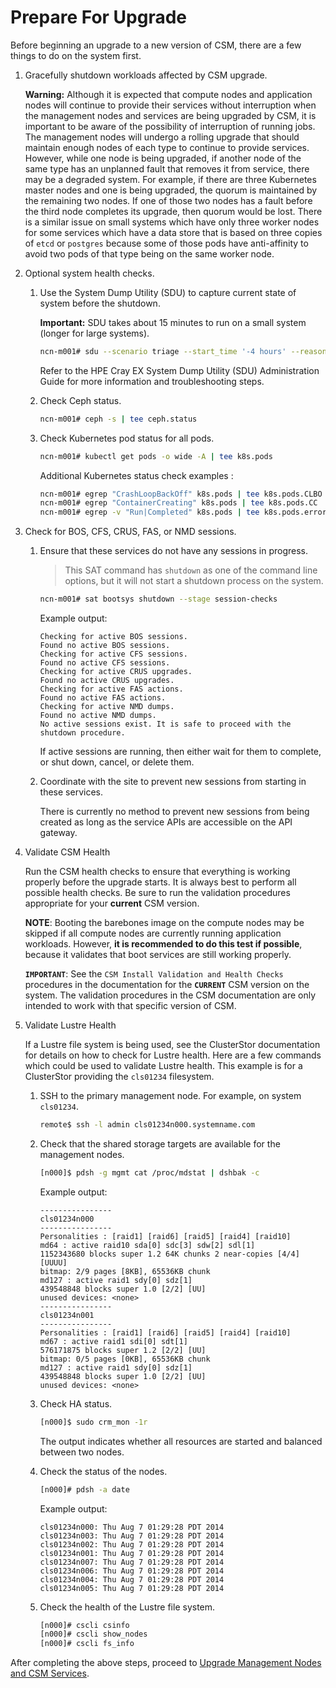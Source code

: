 # Prepare For Upgrade

Before beginning an upgrade to a new version of CSM, there are a few things to do on the system first.

1. Gracefully shutdown workloads affected by CSM upgrade.

   **Warning:** Although it is expected that compute nodes and application nodes will continue to provide their services
   without interruption when the management nodes and services are being upgraded by CSM, it is important to
   be aware of the possibility of interruption of running jobs. The management nodes will undergo a rolling upgrade
   that should maintain enough nodes of each type to continue to provide services. However, while one node is being upgraded,
   if another node of the same type has an unplanned fault that removes it from service, there may be a degraded system. For
   example, if there are three Kubernetes master nodes and one is being upgraded, the quorum is maintained by the remaining
   two nodes. If one of those two nodes has a fault before the third node completes its upgrade, then quorum would be lost.
   There is a similar issue on small systems which have only three worker nodes for some services which have a data store that
   is based on three copies of `etcd` or `postgres` because some of those pods have anti-affinity to avoid two pods of that type
   being on the same worker node.

1. Optional system health checks.

   1. Use the System Dump Utility \(SDU\) to capture current state of system before the shutdown.

      **Important:** SDU takes about 15 minutes to run on a small system \(longer for large systems\).

      ```bash
      ncn-m001# sdu --scenario triage --start_time '-4 hours' --reason "saving state before powerdown/up"
      ```

      Refer to the HPE Cray EX System Dump Utility (SDU) Administration Guide for more information and troubleshooting steps.

   1. Check Ceph status.

      ```bash
      ncn-m001# ceph -s | tee ceph.status
      ```

   1. Check Kubernetes pod status for all pods.

      ```bash
      ncn-m001# kubectl get pods -o wide -A | tee k8s.pods
      ```

      Additional Kubernetes status check examples :

      ```bash
      ncn-m001# egrep "CrashLoopBackOff" k8s.pods | tee k8s.pods.CLBO
      ncn-m001# egrep "ContainerCreating" k8s.pods | tee k8s.pods.CC
      ncn-m001# egrep -v "Run|Completed" k8s.pods | tee k8s.pods.errors
      ```

1. Check for BOS, CFS, CRUS, FAS, or NMD sessions.

    1. Ensure that these services do not have any sessions in progress.

        > This SAT command has `shutdown` as one of the command line options, but it will not start a
        > shutdown process on the system.

        ```bash
        ncn-m001# sat bootsys shutdown --stage session-checks
        ```

        Example output:

        ```text
        Checking for active BOS sessions.
        Found no active BOS sessions.
        Checking for active CFS sessions.
        Found no active CFS sessions.
        Checking for active CRUS upgrades.
        Found no active CRUS upgrades.
        Checking for active FAS actions.
        Found no active FAS actions.
        Checking for active NMD dumps.
        Found no active NMD dumps.
        No active sessions exist. It is safe to proceed with the shutdown procedure.
        ```

        If active sessions are running, then either wait for them to complete, or shut down, cancel, or
        delete them.

    1. Coordinate with the site to prevent new sessions from starting in these services.

        There is currently no method to prevent new sessions from being created as long as the service APIs are accessible on the API gateway.

1. Validate CSM Health

   Run the CSM health checks to ensure that everything is working properly before the upgrade starts. It is always best to
   perform all possible health checks. Be sure to run the validation procedures appropriate for your **current** CSM version.

   **NOTE**: Booting the barebones image on the compute nodes may be skipped if all compute nodes are currently running
   application workloads. However, **it is recommended to do this test if possible**, because it validates that boot services
   are still working properly.

   **`IMPORTANT`**: See the `CSM Install Validation and Health Checks` procedures in the
   documentation for the **`CURRENT`** CSM version on the system. The validation procedures in the CSM
   documentation are only intended to work with that specific version of CSM.

1. Validate Lustre Health

   If a Lustre file system is being used, see the ClusterStor documentation for details on how to check
   for Lustre health. Here are a few commands which could be used to validate Lustre health. This example
   is for a ClusterStor providing the `cls01234` filesystem.

   1. SSH to the primary management node.
      For example, on system `cls01234`.

      ```bash
      remote$ ssh -l admin cls01234n000.systemname.com
      ```

   1. Check that the shared storage targets are available for the management nodes.

      ```bash
      [n000]$ pdsh -g mgmt cat /proc/mdstat | dshbak -c
      ```

      Example output:

      ```text
      ----------------
      cls01234n000
      ----------------
      Personalities : [raid1] [raid6] [raid5] [raid4] [raid10]
      md64 : active raid10 sda[0] sdc[3] sdw[2] sdl[1]
      1152343680 blocks super 1.2 64K chunks 2 near-copies [4/4] [UUUU]
      bitmap: 2/9 pages [8KB], 65536KB chunk
      md127 : active raid1 sdy[0] sdz[1]
      439548848 blocks super 1.0 [2/2] [UU]
      unused devices: <none>
      ----------------
      cls01234n001
      ----------------
      Personalities : [raid1] [raid6] [raid5] [raid4] [raid10]
      md67 : active raid1 sdi[0] sdt[1]
      576171875 blocks super 1.2 [2/2] [UU]
      bitmap: 0/5 pages [0KB], 65536KB chunk
      md127 : active raid1 sdy[0] sdz[1]
      439548848 blocks super 1.0 [2/2] [UU]
      unused devices: <none>
      ```

   1. Check HA status.

      ```bash
      [n000]$ sudo crm_mon -1r
      ```

      The output indicates whether all resources are started and balanced between two nodes.

   1. Check the status of the nodes.

      ```bash
      [n000]# pdsh -a date
      ```

      Example output:

      ```text
      cls01234n000: Thu Aug 7 01:29:28 PDT 2014
      cls01234n003: Thu Aug 7 01:29:28 PDT 2014
      cls01234n002: Thu Aug 7 01:29:28 PDT 2014
      cls01234n001: Thu Aug 7 01:29:28 PDT 2014
      cls01234n007: Thu Aug 7 01:29:28 PDT 2014
      cls01234n006: Thu Aug 7 01:29:28 PDT 2014
      cls01234n004: Thu Aug 7 01:29:28 PDT 2014
      cls01234n005: Thu Aug 7 01:29:28 PDT 2014
      ```

   1. Check the health of the Lustre file system.

      ```bash
      [n000]# cscli csinfo
      [n000]# cscli show_nodes
      [n000]# cscli fs_info
      ```

After completing the above steps, proceed to [Upgrade Management Nodes and CSM Services](index.md#upgrade_management_nodes_csm_services).

